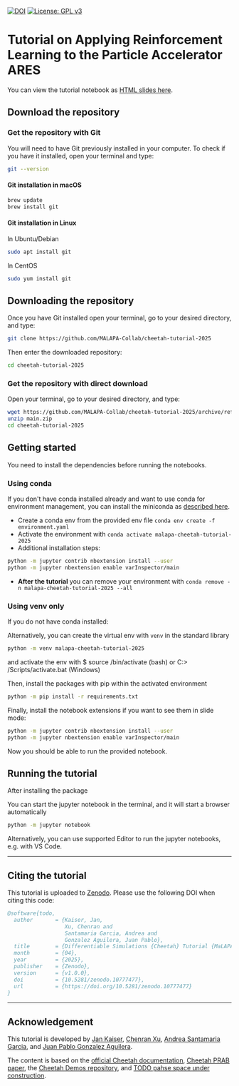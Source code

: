 [![DOI](https://zenodo.org/badge/761710489.svg)](https://zenodo.org/doi/10.5281/zenodo.10777476)
[![License: GPL v3](https://img.shields.io/badge/License-GPLv3-blue.svg)](https://www.gnu.org/licenses/gpl-3.0)

# Tutorial on Applying Reinforcement Learning to the Particle Accelerator ARES

You can view the tutorial notebook as [HTML slides here](https://RL4AA.github.io/rl-tutorial-ares-basic/slides.html#/).

## Download the repository

### Get the repository with Git

You will need to have Git previously installed in your computer.
To check if you have it installed, open your terminal and type:

```bash
git --version
```

#### Git installation in macOS

```bash
brew update
brew install git
```

#### Git installation in Linux

In Ubuntu/Debian

```bash
sudo apt install git
```

In CentOS

```bash
sudo yum install git
```

## Downloading the repository

Once you have Git installed open your terminal, go to your desired directory, and type:

```bash
git clone https://github.com/MALAPA-Collab/cheetah-tutorial-2025
```

Then enter the downloaded repository:

```bash
cd cheetah-tutorial-2025
```

### Get the repository with direct download

Open your terminal, go to your desired directory, and type:

```bash
wget https://github.com/MALAPA-Collab/cheetah-tutorial-2025/archive/refs/heads/main.zip
unzip main.zip
cd cheetah-tutorial-2025
```

## Getting started

You need to install the dependencies before running the notebooks.

### Using conda

If you don't have conda installed already and want to use conda for environment management, you can install the miniconda as [described here](https://docs.conda.io/projects/miniconda/en/latest/miniconda-install.html).

- Create a conda env from the provided env file `conda env create -f environment.yaml`
- Activate the environment with `conda activate malapa-cheetah-tutorial-2025`
- Additional installation steps:

```bash
python -m jupyter contrib nbextension install --user
python -m jupyter nbextension enable varInspector/main
```

- **After the tutorial** you can remove your environment with `conda remove -n malapa-cheetah-tutorial-2025 --all`

### Using venv only

If you do not have conda installed:

Alternatively, you can create the virtual env with `venv` in the standard library

```bash
python -m venv malapa-cheetah-tutorial-2025
```

and activate the env with $ source <venv>/bin/activate (bash) or C:> <venv>/Scripts/activate.bat (Windows)

Then, install the packages with pip within the activated environment

```bash
python -m pip install -r requirements.txt
```

Finally, install the notebook extensions if you want to see them in slide mode:

```bash
python -m jupyter contrib nbextension install --user
python -m jupyter nbextension enable varInspector/main
```

Now you should be able to run the provided notebook.

## Running the tutorial

After installing the package

You can start the jupyter notebook in the terminal, and it will start a browser automatically

```bash
python -m jupyter notebook
```

Alternatively, you can use supported Editor to run the jupyter notebooks, e.g. with VS Code.

---

## Citing the tutorial

This tutorial is uploaded to [Zenodo](https://zenodo.org/doi/10.5281/zenodo.10777476).
Please use the following DOI when citing this code:

```bibtex
@software{todo,
  author       = {Kaiser, Jan,
                  Xu, Chenran and
                  Santamaria Garcia, Andrea and
                  Gonzalez Aguilera, Juan Pablo},
  title        = {Differentiable Simulations {Cheetah} Tutorial {MaLAPA} 2025},
  month        = {04},
  year         = {2025},
  publisher    = {Zenodo},
  version      = {v1.0.0},
  doi          = {10.5281/zenodo.10777477},
  url          = {https://doi.org/10.5281/zenodo.10777477}
}
```

---

## Acknowledgement

This tutorial is developed by [Jan Kaiser](https://github.com/jank324), [Chenran Xu](https://github.com/cr-xu), [Andrea Santamaria Garcia](https://github.com/ansantam), and [Juan Pablo Gonzalez Aguilera](https://github.com/jp-ga).

The content is based on the [official Cheetah documentation](https://cheetah-accelerator.readthedocs.io/en/latest/), [Cheetah PRAB paper](https://doi.org/10.1103/PhysRevAccelBeams.27.054601), the [Cheetah Demos repository](https://github.com/desy-ml/cheetah-demos), and [TODO pahse space under construction](https://i.pinimg.com/736x/33/5c/e0/335ce01208a3cc1e9a9e3149e07b5bc9.jpg).
